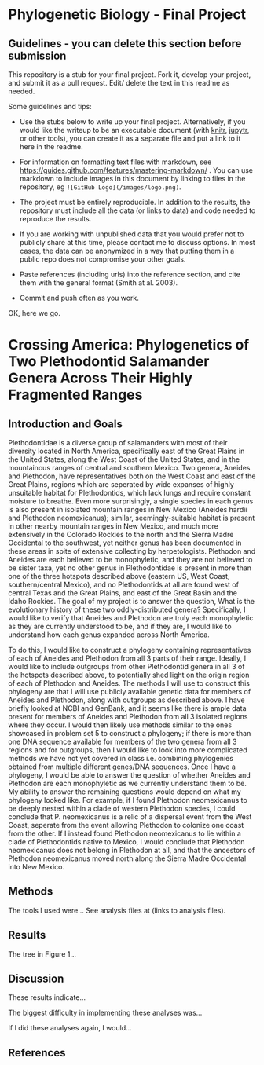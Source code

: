 # Phylogenetic Biology - Final Project

## Guidelines - you can delete this section before submission

This repository is a stub for your final project. Fork it, develop your project, and submit it as a pull request. Edit/ delete the text in this readme as needed.

Some guidelines and tips:

- Use the stubs below to write up your final project. Alternatively, if you would like the writeup to be an executable document (with [knitr](http://yihui.name/knitr/), [jupytr](http://jupyter.org/), or other tools), you can create it as a separate file and put a link to it here in the readme.

- For information on formatting text files with markdown, see https://guides.github.com/features/mastering-markdown/ . You can use markdown to include images in this document by linking to files in the repository, eg `![GitHub Logo](/images/logo.png)`.

- The project must be entirely reproducible. In addition to the results, the repository must include all the data (or links to data) and code needed to reproduce the results.

- If you are working with unpublished data that you would prefer not to publicly share at this time, please contact me to discuss options. In most cases, the data can be anonymized in a way that putting them in a public repo does not compromise your other goals.

- Paste references (including urls) into the reference section, and cite them with the general format (Smith at al. 2003).

- Commit and push often as you work.

OK, here we go.

# Crossing America: Phylogenetics of Two Plethodontid Salamander Genera Across Their Highly Fragmented Ranges

## Introduction and Goals

Plethodontidae is a diverse group of salamanders with most of their diversity located in North America, specifically east of the Great Plains in the United States, along the West Coast of the United States, and in the mountainous ranges of central and southern Mexico. Two genera, Aneides and Plethodon, have representatives both on the West Coast and east of the Great Plains, regions which are seperated by wide expanses of highly unsuitable habitat for Plethodontids, which lack lungs and require constant moisture to breathe. Even more surprisingly, a single species in each genus is also present in isolated mountain ranges in New Mexico (Aneides hardii and Plethodon neomexicanus); similar, seemingly-suitable habitat is present in other nearby mountain ranges in New Mexico, and much more extensively in the Colorado Rockies to the north and the Sierra Madre Occidental to the southwest, yet neither genus has been documented in these areas in spite of extensive collecting by herpetologists. Plethodon and Aneides are each believed to be monophyletic, and they are not believed to be sister taxa, yet no other genus in Plethodontidae is present in more than one of the three hotspots described above (eastern US, West Coast, southern/central Mexico), and no Plethodontids at all are found west of central Texas and the Great Plains, and east of the Great Basin and the Idaho Rockies.
The goal of my project is to answer the question, What is the evolutionary history of these two oddly-distributed genera? Specifically, I would like to verify that Aneides and Plethodon are truly each monophyletic as they are currently understood to be, and if they are, I would like to understand how each genus expanded across North America.

To do this, I would like to construct a phylogeny containing representatives of each of Aneides and Plethodon from all 3 parts of their range. Ideally, I would like to include outgroups from other Plethodontid genera in all 3 of the hotspots described above, to potentially shed light on the origin region of each of Plethodon and Aneides.
The methods I will use to construct this phylogeny are that I will use publicly available genetic data for members of Aneides and Plethodon, along with outgroups as described above. I have briefly looked at NCBI and GenBank, and it seems like there is ample data present for members of Aneides and Plethodon from all 3 isolated regions where they occur. I would then likely use methods similar to the ones showcased in problem set 5 to construct a phylogeny; if there is more than one DNA sequence available for members of the two genera from all 3 regions and for outgroups, then I would like to look into more complicated methods we have not yet covered in class i.e. combining phylogenies obtained from multiple different genes/DNA sequences. Once I have a phylogeny, I would be able to answer the question of whether Aneides and Plethodon are each monophyletic as we currently understand them to be. My ability to answer the remaining questions would depend on what my phylogeny looked like. For example, if I found Plethodon neomexicanus to be deeply nested within a clade of western Plethodon species, I could conclude that P. neomexicanus is a relic of a dispersal event from the West Coast, seperate from the event allowing Plethodon to colonize one coast from the other. If I instead found Plethodon neomexicanus to lie within a clade of Plethodontids native to Mexico, I would conclude that Plethodon neomexicanus does not belong in Plethodon at all, and that the ancestors of Plethodon neomexicanus moved north along the Sierra Madre Occidental into New Mexico.

## Methods

The tools I used were... See analysis files at (links to analysis files).

## Results

The tree in Figure 1...

## Discussion

These results indicate...

The biggest difficulty in implementing these analyses was...

If I did these analyses again, I would...

## References

